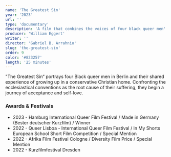 ```yaml
---
name: 'The Greatest Sin'
year: '2023'
url: ''
type: 'documentary'
description: 'A film that combines the voices of four black queer men'
producer: 'William Eggert'
writer: ''
director: 'Gabriel B. Arrahnio'
slug: 'the-greatest-sin'
order: 9
color: '#823257'
length: '25 minutes'
---
```


<script>
  import ExternalLink from '$lib/components/Link/ExternalLink.svelte';
  import Link from '$lib/components/Link/Link.svelte';
</script>

"The Greatest Sin“ portrays four Black queer men in Berlin and their shared experience of growing up in a conservative Christian home. Confronting the ecclesiastical conventions as the root cause of their suffering, they begin a journey of acceptance and self-love.

### Awards & Festivals

- 2023 - Hamburg International Queer Film Festival / Made in Germany (Bester deutscher Kurzfilm) / Winner
- 2022 - <ExternalLink href='https://queerlisboa.pt/en/news/queer-lisboa-26-award-winners' ariaLabel='Queer Lisboa - International Queer Film Festival link'>Queer Lisboa - International Queer Film Festival</ExternalLink> / In My Shorts European School Short Film Competition / Special Mention
- 2022 - <ExternalLink href='https://www.afrikafilmfestivalkoeln.de/en/about/news?tx_news_pi1%5Baction%5D=detail&tx_news_pi1%5Bcontroller%5D=News&tx_news_pi1%5Bnews%5D=492&cHash=bbabc2be022b029f389dfdf62bdc7ea4' ariaLabel='Afrika Film Festival Cologne link'>Afrika Film Festival Cologne</ExternalLink> / Diversity Film Price / Special Mention
- 2022 - Kurzfilmfestival Dresden
